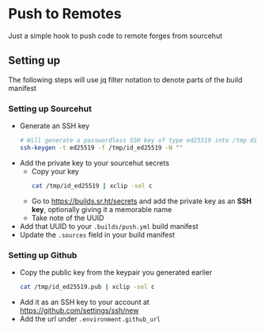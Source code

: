 # Push to Remotes

Just a simple hook to push code to remote forges from sourcehut

## Setting up 

The following steps will use jq filter notation to denote parts of the build manifest

### Setting up Sourcehut

- Generate an SSH key
    ```sh
    # Will generate a passwordless SSH key of type ed25519 into /tmp dir
    ssh-keygen -t ed25519 -f /tmp/id_ed25519 -N ""
    ```
- Add the private key to your sourcehut secrets
    - Copy your key
        ```sh
        cat /tmp/id_ed25519 | xclip -sel c
        ```
    - Go to https://builds.sr.ht/secrets and add the private key as an **SSH key**, optionally giving it a memorable name
    - Take note of the UUID 
- Add that UUID to your `.builds/push.yml` build manifest
- Update the `.sources` field in your build manifest

### Setting up Github

- Copy the public key from the keypair you generated earlier
    ```sh
    cat /tmp/id_ed25519.pub | xclip -sel c
    ```
- Add it as an SSH key to your account at https://github.com/settings/ssh/new
- Add the url under `.environment.github_url`


